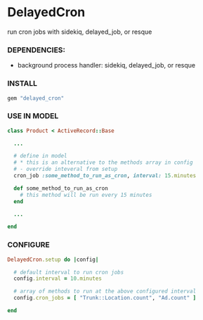 # DelayedCron
run cron jobs with sidekiq, delayed_job, or resque

### DEPENDENCIES:
- background process handler: sidekiq, delayed_job, or resque

### INSTALL 

```ruby
gem "delayed_cron"
```

### USE IN MODEL
```ruby
class Product < ActiveRecord::Base

  ...

  # define in model
  # * this is an alternative to the methods array in config
  # - override inteveral from setup
  cron_job :some_method_to_run_as_cron, interval: 15.minutes

  def some_method_to_run_as_cron
    # this method will be run every 15 minutes
  end

  ...

end
```

### CONFIGURE
```ruby
DelayedCron.setup do |config|

  # default interval to run cron jobs
  config.interval = 10.minutes

  # array of methods to run at the above configured interval
  config.cron_jobs = [ "Trunk::Location.count", "Ad.count" ]

end
```
